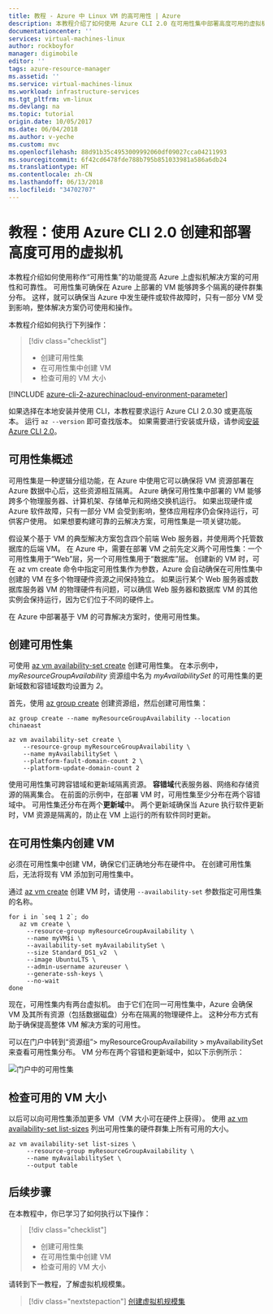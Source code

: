 ```yaml
---
title: 教程 - Azure 中 Linux VM 的高可用性 | Azure
description: 本教程介绍了如何使用 Azure CLI 2.0 在可用性集中部署高度可用的虚拟机
documentationcenter: ''
services: virtual-machines-linux
author: rockboyfor
manager: digimobile
editor: ''
tags: azure-resource-manager
ms.assetid: ''
ms.service: virtual-machines-linux
ms.workload: infrastructure-services
ms.tgt_pltfrm: vm-linux
ms.devlang: na
ms.topic: tutorial
origin.date: 10/05/2017
ms.date: 06/04/2018
ms.author: v-yeche
ms.custom: mvc
ms.openlocfilehash: 88d91b35c4953009992060df09027cca04211993
ms.sourcegitcommit: 6f42cd6478fde788b795b851033981a586a6db24
ms.translationtype: HT
ms.contentlocale: zh-CN
ms.lasthandoff: 06/13/2018
ms.locfileid: "34702707"
---
```

# <a name="tutorial-create-and-deploy-highly-available-virtual-machines-with-the-azure-cli-20"></a>教程：使用 Azure CLI 2.0 创建和部署高度可用的虚拟机

本教程介绍如何使用称作“可用性集”的功能提高 Azure 上虚拟机解决方案的可用性和可靠性。 可用性集可确保在 Azure 上部署的 VM 能够跨多个隔离的硬件群集分布。 这样，就可以确保当 Azure 中发生硬件或软件故障时，只有一部分 VM 受到影响，整体解决方案仍可使用和操作。

本教程介绍如何执行下列操作：

> [!div class="checklist"]
> * 创建可用性集
> * 在可用性集中创建 VM
> * 检查可用的 VM 大小

[!INCLUDE [azure-cli-2-azurechinacloud-environment-parameter](../../../includes/azure-cli-2-azurechinacloud-environment-parameter.md)]

如果选择在本地安装并使用 CLI，本教程要求运行 Azure CLI 2.0.30 或更高版本。 运行 `az --version` 即可查找版本。 如果需要进行安装或升级，请参阅[安装 Azure CLI 2.0](https://docs.azure.cn/zh-cn/cli/install-azure-cli?view=azure-cli-latest)。

## <a name="availability-set-overview"></a>可用性集概述

可用性集是一种逻辑分组功能，在 Azure 中使用它可以确保将 VM 资源部署在 Azure 数据中心后，这些资源相互隔离。 Azure 确保可用性集中部署的 VM 能够跨多个物理服务器、计算机架、存储单元和网络交换机运行。 如果出现硬件或 Azure 软件故障，只有一部分 VM 会受到影响，整体应用程序仍会保持运行，可供客户使用。 如果想要构建可靠的云解决方案，可用性集是一项关键功能。

假设某个基于 VM 的典型解决方案包含四个前端 Web 服务器，并使用两个托管数据库的后端 VM。 在 Azure 中，需要在部署 VM 之前先定义两个可用性集：一个可用性集用于“Web”层，另一个可用性集用于“数据库”层。 创建新的 VM 时，可在 az vm create 命令中指定可用性集作为参数，Azure 会自动确保在可用性集中创建的 VM 在多个物理硬件资源之间保持独立。 如果运行某个 Web 服务器或数据库服务器 VM 的物理硬件有问题，可以确信 Web 服务器和数据库 VM 的其他实例会保持运行，因为它们位于不同的硬件上。

在 Azure 中部署基于 VM 的可靠解决方案时，使用可用性集。

## <a name="create-an-availability-set"></a>创建可用性集

可使用 [az vm availability-set create](https://docs.azure.cn/zh-cn/cli/vm/availability-set?view=azure-cli-latest#az-vm-availability-set-create) 创建可用性集。 在本示例中，*myResourceGroupAvailability* 资源组中名为 *myAvailabilitySet* 的可用性集的更新域数和容错域数均设置为 *2*。

首先，使用 [az group create](https://docs.azure.cn/zh-cn/cli/group?view=azure-cli-latest#az-group-create) 创建资源组，然后创建可用性集：

```azurecli
az group create --name myResourceGroupAvailability --location chinaeast

az vm availability-set create \
    --resource-group myResourceGroupAvailability \
    --name myAvailabilitySet \
    --platform-fault-domain-count 2 \
    --platform-update-domain-count 2
```

使用可用性集可跨容错域和更新域隔离资源。 **容错域**代表服务器、网络和存储资源的隔离集合。 在前面的示例中，在部署 VM 时，可用性集至少分布在两个容错域中。 可用性集还分布在两个**更新域**中。 两个更新域确保当 Azure 执行软件更新时，VM 资源是隔离的，防止在 VM 上运行的所有软件同时更新。

## <a name="create-vms-inside-an-availability-set"></a>在可用性集内创建 VM

必须在可用性集中创建 VM，确保它们正确地分布在硬件中。 在创建可用性集后，无法将现有 VM 添加到可用性集中。

通过 [az vm create](https://docs.azure.cn/zh-cn/cli/vm?view=azure-cli-latest#az-vm-create) 创建 VM 时，请使用 `--availability-set` 参数指定可用性集的名称。

```azurecli
for i in `seq 1 2`; do
   az vm create \
     --resource-group myResourceGroupAvailability \
     --name myVM$i \
     --availability-set myAvailabilitySet \
     --size Standard_DS1_v2  \
     --image UbuntuLTS \
     --admin-username azureuser \
     --generate-ssh-keys \
     --no-wait
done
```

现在，可用性集内有两台虚拟机。 由于它们在同一可用性集中，Azure 会确保 VM 及其所有资源（包括数据磁盘）分布在隔离的物理硬件上。 这种分布方式有助于确保提高整体 VM 解决方案的可用性。

可以在门户中转到“资源组”> myResourceGroupAvailability > myAvailabilitySet 来查看可用性集分布。 VM 分布在两个容错和更新域中，如以下示例所示：

![门户中的可用性集](./media/tutorial-availability-sets/fd-ud.png)

## <a name="check-for-available-vm-sizes"></a>检查可用的 VM 大小

以后可以向可用性集添加更多 VM（VM 大小可在硬件上获得）。 使用 [az vm availability-set list-sizes](https://docs.azure.cn/zh-cn/cli/vm/availability-set?view=azure-cli-latest#az-vm-availability-set-list-sizes) 列出可用性集的硬件群集上所有可用的大小。
<!-- URL SHOULD BE https://docs.azure.cn/zh-cn/cli/vm/availability-set?view=azure-cli-latest#az-vm-availability-set-list-sizes -->

```azurecli
az vm availability-set list-sizes \
     --resource-group myResourceGroupAvailability \
     --name myAvailabilitySet \
     --output table
```

## <a name="next-steps"></a>后续步骤

在本教程中，你已学习了如何执行以下操作：

> [!div class="checklist"]
> * 创建可用性集
> * 在可用性集中创建 VM
> * 检查可用的 VM 大小

请转到下一教程，了解虚拟机规模集。

> [!div class="nextstepaction"]
> [创建虚拟机规模集](tutorial-create-vmss.md)

<!--Update_Description: update meta properties, wording update, update link -->